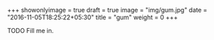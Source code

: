 +++
showonlyimage = true
draft = true
image = "img/gum.jpg"
date = "2016-11-05T18:25:22+05:30"
title = "gum"
weight = 0
+++

TODO Fill me in.

